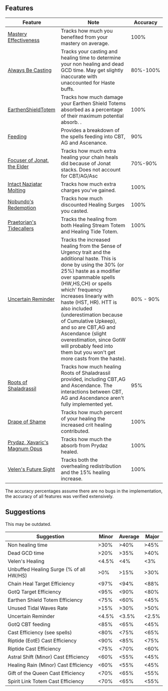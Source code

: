 ## Features
| Feature | Note | Accuracy |
| --- | --- | --- |
| [Mastery Effectiveness](https://github.com/MartijnHols/WoWAnalyzer/blob/master/src/Parser/RestorationShaman/Modules/Features/MasteryEffectiveness.js) | Tracks how much you benefited from your mastery on average. | 100% |
| [Always Be Casting](https://github.com/MartijnHols/WoWAnalyzer/blob/master/src/Parser/RestorationShaman/Modules/Features/MasteryEffectiveness.js) | Tracks your casting and healing time to determine your non healing and dead GCD time. May get slightly inaccurate with unaccounted for Haste buffs. | 80%-100% |
| [EarthenShieldTotem](https://github.com/MartijnHols/WoWAnalyzer/blob/master/src/Parser/RestorationShaman/Modules/Features/EarthenShieldTotem.js) | Tracks how much damage your Earthen Shield Totems absorbed as a percentage of their maximum potential absorb. . | 100% |
| [Feeding](https://github.com/MartijnHols/WoWAnalyzer/blob/master/src/Parser/RestorationShaman/Modules/Features/CooldownTracker.js) | Provides a breakdown of the spells feeding into CBT, AG and Ascenance.  | 90% |
| [Focuser of Jonat, the Elder](https://github.com/MartijnHols/WoWAnalyzer/blob/master/src/Parser/RestorationShaman/Modules/Legendaries/Jonat.js) | Tracks how much extra healing your chain heals did because of Jonat stacks. Does not account for CBT/AG/Asc | 70%-90% |
| [Intact Nazjatar Molting](https://github.com/MartijnHols/WoWAnalyzer/blob/master/src/Parser/RestorationShaman/Modules/Legendaries/Nazjatar.js) | Tracks how much extra charges you've gained. | 100% |
| [Nobundo's Redemption](https://github.com/MartijnHols/WoWAnalyzer/blob/master/src/Parser/RestorationShaman/Modules/Legendaries/Nobundo.js) | Tracks how much discounted Healing Surges you casted. | 100% |
| [Praetorian's Tidecallers](https://github.com/MartijnHols/WoWAnalyzer/blob/master/src/Parser/RestorationShaman/Modules/Legendaries/Tidecallers.js) | Tracks the healing from both Healing Stream Totem and Healing Tide Totem. | 100% |
| [Uncertain Reminder](https://github.com/MartijnHols/WoWAnalyzer/blob/master/src/Parser/RestorationShaman/Modules/Legendaries/UncertainReminder.js) | Tracks the increased healing from the Sense of Urgency trait and the additional haste. This is done by using the 30% (or 25%) haste as a modifier over spammable spells (HW,HS,CH) or spells which' frequency increases linearly with haste (HST, HR). HTT is also included (underestimation because of Cumulative Upkeep), and so are CBT,AG and Ascendance (slight overestimation, since GotW will probably feed into them but you won't get more casts from the haste). | 80% - 90% |
| [Roots of Shaladrassil](https://github.com/MartijnHols/WoWAnalyzer/blob/master/src/Parser/RestorationShaman/Modules/Legendaries/Roots.js) | Tracks how much healing Roots of Shaladrassil provided, including CBT,AG and Ascendance. The interactions between CBT, AG and Ascendance aren't fully implemented yet. | 95% |
| [Drape of Shame](https://github.com/MartijnHols/WoWAnalyzer/blob/master/src/Parser/RestorationShaman/Modules/Legendaries/DrapeOfShame.js) | Tracks how much percent of your healing the increased crit healing contributed. | 100% |
| [Prydaz, Xavaric's Magnum Opus](https://github.com/MartijnHols/WoWAnalyzer/blob/master/src/Parser/RestorationShaman/Modules/Legendaries/Prdyaz.js) | Tracks how much the absorb from Prydaz healed. | 100% |
| [Velen's Future Sight](https://github.com/MartijnHols/WoWAnalyzer/blob/master/src/Parser/RestorationShaman/Modules/Legendaries/Velens.js) | Tracks both the overhealing redistribution and the 15% healing increase. | 100% |


The accuracy percentages assume there are no bugs in the implementation, the accuracy of all features was verified extensively. 

## Suggestions

This may be outdated.

| Suggestion | Minor | Average | Major |
| --- | --- | --- | --- |
| Non healing time | >30% | >40% | >45% |
| Dead GCD time | >20% | >35% | >40% |
| Velen's Healing | <4.5% | <4% | <3% |
| Unbuffed Healing Surge (% of all HW/HS) | >0% | >15% | >30% |
| Chain Heal Target Efficiency | <97% | <94% | <88% |
| GotQ Target Efficiency | <95% | <90% | <80% |
| Earthen Shield Totem Efficiency | <75% | <60% | <45% |
| Unused Tidal Waves Rate | >15% | >30% | >50% |
| Uncertain Reminder | <4.5% | <3.5% | <2.5% |
| GotQ CBT feeding | <85% | <65% | <45% |
| Cast Efficiency (see spells) | <80% | <75% | <65% |
| Riptide (EotE) Cast Efficiency | <90% | <85% | <75% |
| Riptide Cast Efficiency | <75% | <70% | <60% |
| Astral Shift (Minor) Cast Efficiency | <60% | <55% | <45% |
| Healing Rain (Minor) Cast Efficiency | <60% | <55% | <45% |
| Gift of the Queen Cast Efficiency | <70% | <65% | <55% |
| Spirit Link Totem Cast Efficiency | <70% | <65% | <55% |
